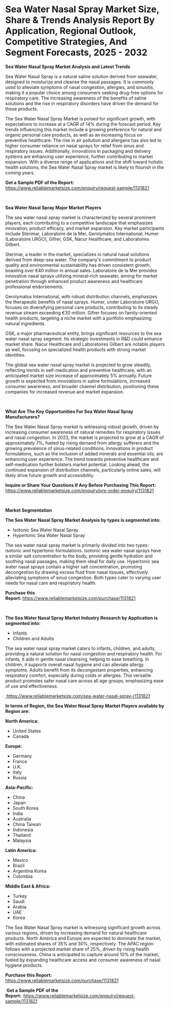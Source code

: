 <p><h1>Sea Water Nasal Spray Market Size, Share & Trends Analysis Report By Application, Regional Outlook, Competitive Strategies, And Segment Forecasts, 2025 - 2032</h1></p><p><strong>Sea Water Nasal Spray Market Analysis and Latest Trends</strong></p>
<p><p>Sea Water Nasal Spray is a natural saline solution derived from seawater, designed to moisturize and cleanse the nasal passages. It is commonly used to alleviate symptoms of nasal congestion, allergies, and sinusitis, making it a popular choice among consumers seeking drug-free options for respiratory care. The increasing awareness of the benefits of saline solutions and the rise in respiratory disorders have driven the demand for these products.</p><p>The Sea Water Nasal Spray Market is poised for significant growth, with expectations to increase at a CAGR of 14% during the forecast period. Key trends influencing this market include a growing preference for natural and organic personal care products, as well as an increasing focus on preventive healthcare. The rise in air pollution and allergens has also led to higher consumer reliance on nasal sprays for relief from sinus and respiratory issues. Additionally, innovations in packaging and delivery systems are enhancing user experience, further contributing to market expansion. With a diverse range of applications and the shift toward holistic health solutions, the Sea Water Nasal Spray market is likely to flourish in the coming years.</p></p>
<p><strong>Get a Sample PDF of the Report:&nbsp;</strong> <a href="https://www.reliablemarketsize.com/enquiry/request-sample/1131821?utm_campaign=3346&utm_medium=2&utm_source=Github&utm_content=ia&utm_term=19042025&utm_id=sea-water-nasal-spray">https://www.reliablemarketsize.com/enquiry/request-sample/1131821</a></p>
<p>&nbsp;</p>
<p><strong>Sea Water Nasal Spray Major Market Players</strong></p>
<p><p>The sea water nasal spray market is characterized by several prominent players, each contributing to a competitive landscape that emphasizes innovation, product efficacy, and market expansion. Key market participants include Sterimar, Laboratoire de la Mer, Gerolymatos International, Humer (Laboratoire URGO), Gifrer, GSK, Nacur Healthcare, and Laboratoires Gilbert.</p><p>Sterimar, a leader in the market, specializes in natural nasal solutions derived from deep-sea water. The company's commitment to product quality and environmental sustainability has driven consistent growth, boasting over €40 million in annual sales. Laboratoire de la Mer provides innovative nasal sprays utilizing mineral-rich seawater, aiming for market penetration through enhanced product awareness and healthcare professional endorsements.</p><p>Gerolymatos International, with robust distribution channels, emphasizes the therapeutic benefits of nasal sprays. Humer, under Laboratoire URGO, focuses on diversifying personal care products, contributing to its steady revenue stream exceeding €30 million. Gifrer focuses on family-oriented health products, targeting a niche market with a portfolio emphasizing natural ingredients.</p><p>GSK, a major pharmaceutical entity, brings significant resources to the sea water nasal spray segment. Its strategic investments in R&D could enhance market share. Nacur Healthcare and Laboratoires Gilbert are notable players as well, focusing on specialized health products with strong market identities.</p><p>The global sea water nasal spray market is projected to grow steadily, reflecting trends in self-medication and preventive healthcare, with an anticipated market size increase of approximately 5% annually. Future growth is expected from innovations in saline formulations, increased consumer awareness, and broader channel distribution, positioning these companies for increased revenue and market expansion.</p></p>
<p>&nbsp;</p>
<p><strong>What Are The Key Opportunities For Sea Water Nasal Spray Manufacturers?</strong></p>
<p><p>The Sea Water Nasal Spray market is witnessing robust growth, driven by increasing consumer awareness of natural remedies for respiratory issues and nasal congestion. In 2023, the market is projected to grow at a CAGR of approximately 7%, fueled by rising demand from allergy sufferers and the growing prevalence of sinus-related conditions. Innovations in product formulations, such as the inclusion of added minerals and essential oils, are enhancing user experience. The trend towards preventive healthcare and self-medication further bolsters market potential. Looking ahead, the continued expansion of distribution channels, particularly online sales, will likely drive future growth and accessibility.</p></p>
<p><strong>Inquire or Share Your Questions If Any Before Purchasing This Report:</strong> <a href="https://www.reliablemarketsize.com/enquiry/pre-order-enquiry/1131821?utm_campaign=3346&utm_medium=2&utm_source=Github&utm_content=ia&utm_term=19042025&utm_id=sea-water-nasal-spray">https://www.reliablemarketsize.com/enquiry/pre-order-enquiry/1131821</a></p>
<p>&nbsp;</p>
<p><strong>Market Segmentation</strong></p>
<p><strong>The Sea Water Nasal Spray Market Analysis by types is segmented into:</strong></p>
<p><ul><li>Isotonic Sea Water Nasal Spray</li><li>Hypertonic Sea Water Nasal Spray</li></ul></p>
<p><p>The sea water nasal spray market is primarily divided into two types: isotonic and hypertonic formulations. Isotonic sea water nasal sprays have a similar salt concentration to the body, providing gentle hydration and soothing nasal passages, making them ideal for daily use. Hypertonic sea water nasal sprays contain a higher salt concentration, promoting decongestion by drawing excess fluid from nasal tissues, effectively alleviating symptoms of sinus congestion. Both types cater to varying user needs for nasal care and respiratory health.</p></p>
<p><strong>Purchase this Report:&nbsp;</strong><a href="https://www.reliablemarketsize.com/purchase/1131821?utm_campaign=3346&utm_medium=2&utm_source=Github&utm_content=ia&utm_term=19042025&utm_id=sea-water-nasal-spray">https://www.reliablemarketsize.com/purchase/1131821</a></p>
<p>&nbsp;</p>
<p><strong>The Sea Water Nasal Spray Market Industry Research by Application is segmented into:</strong></p>
<p><ul><li>Infants</li><li>Children and Adults</li></ul></p>
<p><p>The sea water nasal spray market caters to infants, children, and adults, providing a natural solution for nasal congestion and respiratory health. For infants, it aids in gentle nasal cleansing, helping to ease breathing. In children, it supports overall nasal hygiene and can alleviate allergy symptoms. Adults benefit from its decongestant properties, enhancing respiratory comfort, especially during colds or allergies. This versatile product promotes safer nasal care across all age groups, emphasizing ease of use and effectiveness.</p></p>
<p><a href="https://www.reliablemarketsize.com/sea-water-nasal-spray-r1131821?utm_campaign=3346&utm_medium=2&utm_source=Github&utm_content=ia&utm_term=19042025&utm_id=sea-water-nasal-spray">&nbsp;https://www.reliablemarketsize.com/sea-water-nasal-spray-r1131821</a></p>
<p><strong>In terms of Region, the Sea Water Nasal Spray Market Players available by Region are:</strong></p>
<p>
    <p> <strong> North America: </strong>
        <ul>
            <li>United States</li>
            <li>Canada</li>
        </ul>
        </p> 
    <p> <strong> Europe: </strong>
        <ul>
            <li>Germany</li>
            <li>France</li>
            <li>U.K.</li>
            <li>Italy</li>
            <li>Russia</li>
        </ul>
        </p> 
    <p> <strong> Asia-Pacific: </strong>
        <ul>
            <li>China</li>
            <li>Japan</li>
            <li>South Korea</li>
            <li>India</li>
            <li>Australia</li>
            <li>China Taiwan</li>
            <li>Indonesia</li>
            <li>Thailand</li>
            <li>Malaysia</li>
        </ul>
        </p> 
    <p> <strong> Latin America: </strong>
        <ul>
            <li>Mexico</li>
            <li>Brazil</li>
            <li>Argentina Korea</li>
            <li>Colombia</li>
        </ul>
        </p> 
    <p> <strong> Middle East & Africa: </strong>
        <ul>
            <li>Turkey</li>
            <li>Saudi</li>
            <li>Arabia</li>
            <li>UAE</li>
            <li>Korea</li>
        </ul>
    </p>
    </p>
<p><p>The Sea Water Nasal Spray market is witnessing significant growth across various regions, driven by increasing demand for natural healthcare products. North America and Europe are expected to dominate the market, with estimated shares of 35% and 30%, respectively. The APAC region follows with a projected market share of 25%, driven by rising health consciousness. China is anticipated to capture around 10% of the market, fueled by expanding healthcare access and consumer awareness of nasal hygiene products.</p></p>
<p><strong>Purchase this Report: </strong><a href="https://www.reliablemarketsize.com/purchase/1131821?utm_campaign=3346&utm_medium=2&utm_source=Github&utm_content=ia&utm_term=19042025&utm_id=sea-water-nasal-spray">https://www.reliablemarketsize.com/purchase/1131821</a></p>
<p>&nbsp;<strong>Get a Sample PDF of the Report:&nbsp;&nbsp;</strong><a href="https://www.reliablemarketsize.com/enquiry/request-sample/1131821?utm_campaign=3346&utm_medium=2&utm_source=Github&utm_content=ia&utm_term=19042025&utm_id=sea-water-nasal-spray">https://www.reliablemarketsize.com/enquiry/request-sample/1131821</a></p>
<p><strong></strong></p>
<p><p></p><p></p><p></p></p>